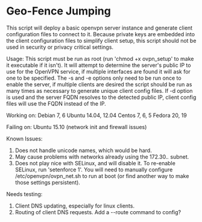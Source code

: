 # Geo-Fence Jumping

This script will deploy a basic openvpn server instance and generate client
configuration files to connect to it. Because private keys are embedded into
the client configuration files to simplify client setup, this script should
not be used in security or privacy critical settings.

Usage:
This script must be run as root (run 'chmod +x ovpn_setup' to make it executable
if it isn't). It will attempt to determine the server's public IP to
use for the OpenVPN service, if multiple interfaces are found it will ask for
one to be specified. The -s and -e options only need to be run once to enable
the server, if multiple clients are desired the script should be run as many times
as necessary to generate unique client config files. If -d option is used and
the server FQDN resolves to the detected public IP, client config files will
use the FQDN instead of the IP.

Working on:
  Debian 7, 6
  Ubuntu 14.04, 12.04
  Centos 7, 6, 5
  Fedora 20, 19

Failing on:
  Ubuntu 15.10 (network init and firewall issues)

Known Issues:
  1) Does not handle unicode names, which would be hard.
  2) May cause problems with networks already using the 172.30.*.* subnet.
  3) Does not play nice with SELinux, and will disable it. To re-enable SELinux,
     run 'setenforce 1'. You will need to manually configure /etc/openvpn/ovpn_net.sh
     to run at boot (or find another way to make those settings persistent).

Needs testing:
  1) Client DNS updating, especially for linux clients.
  2) Routing of client DNS requests. Add a --route command to config?                